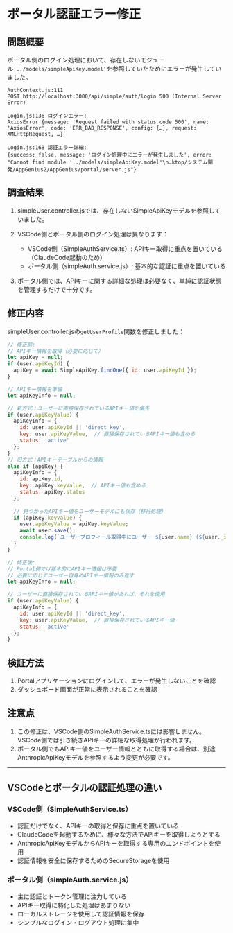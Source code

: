 # ポータル認証エラー修正

## 問題概要

ポータル側のログイン処理において、存在しないモジュール`'../models/simpleApiKey.model'`を参照していたためにエラーが発生していました。

```
AuthContext.js:111 
POST http://localhost:3000/api/simple/auth/login 500 (Internal Server Error)

Login.js:136 ログインエラー: 
AxiosError {message: 'Request failed with status code 500', name: 'AxiosError', code: 'ERR_BAD_RESPONSE', config: {…}, request: XMLHttpRequest, …}

Login.js:168 認証エラー詳細: 
{success: false, message: 'ログイン処理中にエラーが発生しました', error: "Cannot find module '../models/simpleApiKey.model'\n…ktop/システム開発/AppGenius2/AppGenius/portal/server.js"}
```

## 調査結果

1. simpleUser.controller.jsでは、存在しないSimpleApiKeyモデルを参照していました。
2. VSCode側とポータル側のログイン処理は異なります：
   - VSCode側（SimpleAuthService.ts）: APIキー取得に重点を置いている（ClaudeCode起動のため）
   - ポータル側（simpleAuth.service.js）: 基本的な認証に重点を置いている

3. ポータル側では、APIキーに関する詳細な処理は必要なく、単純に認証状態を管理するだけで十分です。

## 修正内容

simpleUser.controller.jsの`getUserProfile`関数を修正しました：

```javascript
// 修正前:
// APIキー情報を取得（必要に応じて）
let apiKey = null;
if (user.apiKeyId) {
  apiKey = await SimpleApiKey.findOne({ id: user.apiKeyId });
}

// APIキー情報を準備
let apiKeyInfo = null;

// 新方式：ユーザーに直接保存されているAPIキー値を優先
if (user.apiKeyValue) {
  apiKeyInfo = {
    id: user.apiKeyId || 'direct_key',
    key: user.apiKeyValue,  // 直接保存されているAPIキー値も含める
    status: 'active'
  };
} 
// 旧方式：APIキーテーブルからの情報
else if (apiKey) {
  apiKeyInfo = {
    id: apiKey.id,
    key: apiKey.keyValue,  // APIキー値も含める
    status: apiKey.status
  };
  
  // 見つかったAPIキー値をユーザーモデルにも保存（移行処理）
  if (apiKey.keyValue) {
    user.apiKeyValue = apiKey.keyValue;
    await user.save();
    console.log(`ユーザープロフィール取得中にユーザー ${user.name} (${user._id}) のAPIキー値をユーザーモデルに保存しました`);
  }
}

// 修正後:
// Portal側では基本的にAPIキー情報は不要
// 必要に応じてユーザー自身のAPIキー情報のみ返す
let apiKeyInfo = null;

// ユーザーに直接保存されているAPIキー値があれば、それを使用
if (user.apiKeyValue) {
  apiKeyInfo = {
    id: user.apiKeyId || 'direct_key',
    key: user.apiKeyValue,  // 直接保存されているAPIキー値
    status: 'active'
  };
}
```

## 検証方法

1. Portalアプリケーションにログインして、エラーが発生しないことを確認
2. ダッシュボード画面が正常に表示されることを確認

## 注意点

1. この修正は、VSCode側のSimpleAuthService.tsには影響しません。VSCode側では引き続きAPIキーの詳細な取得処理が行われます。
2. ポータル側でもAPIキー値をユーザー情報とともに取得する場合は、別途AnthropicApiKeyモデルを参照するよう変更が必要です。

---

## VSCodeとポータルの認証処理の違い

### VSCode側（SimpleAuthService.ts）
- 認証だけでなく、APIキーの取得と保存に重点を置いている
- ClaudeCodeを起動するために、様々な方法でAPIキーを取得しようとする
- AnthropicApiKeyモデルからAPIキーを取得する専用のエンドポイントを使用
- 認証情報を安全に保存するためのSecureStorageを使用

### ポータル側（simpleAuth.service.js）
- 主に認証とトークン管理に注力している
- APIキー取得に特化した処理はあまりない
- ローカルストレージを使用して認証情報を保存
- シンプルなログイン・ログアウト処理に集中